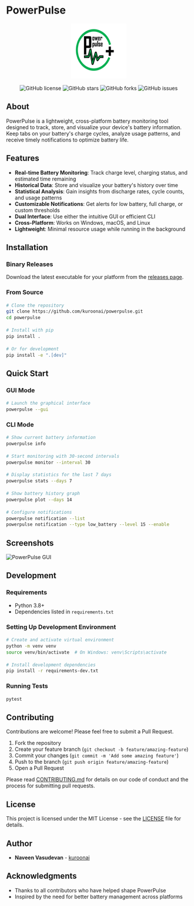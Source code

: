 # PowerPulse

<div align="center">
  <img src="https://github.com/kuroonai/powerpulse/blob/main/resources/powerpulse.png" alt="PowerPulse Logo" width="150" height="150">
  
  ![GitHub license](https://img.shields.io/github/license/kuroonai/powerpulse)
  ![GitHub stars](https://img.shields.io/github/stars/kuroonai/powerpulse)
  ![GitHub forks](https://img.shields.io/github/forks/kuroonai/powerpulse)
  ![GitHub issues](https://img.shields.io/github/issues/kuroonai/powerpulse)
</div>

## About

PowerPulse is a lightweight, cross-platform battery monitoring tool designed to track, store, and visualize your device's battery information. Keep tabs on your battery's charge cycles, analyze usage patterns, and receive timely notifications to optimize battery life.

## Features

- **Real-time Battery Monitoring**: Track charge level, charging status, and estimated time remaining
- **Historical Data**: Store and visualize your battery's history over time
- **Statistical Analysis**: Gain insights from discharge rates, cycle counts, and usage patterns
- **Customizable Notifications**: Get alerts for low battery, full charge, or custom thresholds
- **Dual Interface**: Use either the intuitive GUI or efficient CLI
- **Cross-Platform**: Works on Windows, macOS, and Linux
- **Lightweight**: Minimal resource usage while running in the background

## Installation

### Binary Releases

Download the latest executable for your platform from the [releases page](https://github.com/kuroonai/powerpulse/releases).

### From Source

```bash
# Clone the repository
git clone https://github.com/kuroonai/powerpulse.git
cd powerpulse

# Install with pip
pip install .

# Or for development
pip install -e ".[dev]"
```

## Quick Start

### GUI Mode

```bash
# Launch the graphical interface
powerpulse --gui
```

### CLI Mode

```bash
# Show current battery information
powerpulse info

# Start monitoring with 30-second intervals
powerpulse monitor --interval 30

# Display statistics for the last 7 days
powerpulse stats --days 7

# Show battery history graph
powerpulse plot --days 14

# Configure notifications
powerpulse notification --list
powerpulse notification --type low_battery --level 15 --enable
```

## Screenshots

![PowerPulse GUI](https://via.placeholder.com/800x450/0000FF/FFFFFF?text=PowerPulse+GUI)

## Development

### Requirements

- Python 3.8+
- Dependencies listed in `requirements.txt`

### Setting Up Development Environment

```bash
# Create and activate virtual environment
python -m venv venv
source venv/bin/activate  # On Windows: venv\Scripts\activate

# Install development dependencies
pip install -r requirements-dev.txt
```

### Running Tests

```bash
pytest
```

## Contributing

Contributions are welcome! Please feel free to submit a Pull Request.

1. Fork the repository
2. Create your feature branch (`git checkout -b feature/amazing-feature`)
3. Commit your changes (`git commit -m 'Add some amazing feature'`)
4. Push to the branch (`git push origin feature/amazing-feature`)
5. Open a Pull Request

Please read [CONTRIBUTING.md](CONTRIBUTING.md) for details on our code of conduct and the process for submitting pull requests.

## License

This project is licensed under the MIT License - see the [LICENSE](LICENSE) file for details.

## Author

- **Naveen Vasudevan** - [kuroonai](https://github.com/kuroonai)

## Acknowledgments

- Thanks to all contributors who have helped shape PowerPulse
- Inspired by the need for better battery management across platforms
